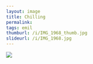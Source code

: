 ```yaml
---
layout: image
title: Chilling
permalink: 
tags: emil
thumburl: /i/IMG_1968_thumb.jpg
slideurl: /i/IMG_1968.jpg
---
```


![]({{site.url}}/i/IMG_1968.jpg)


